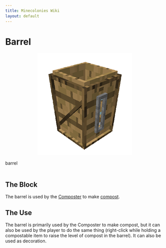 ```yaml
---
title: Minecolonies Wiki
layout: default
---
```

# Barrel 

<div class="infobox box text-center">
    <p style="text-align:center;"><img src="../../assets/images/items/barrel.png" alt="Barrel"></p>
    <recipe>barrel</recipe>
</div>
<br>

## The Block

The barrel is used by the [Composter](../../source/workers/composter) to make [compost](../../source/items/compost).
<br>

## The Use

The barrel is primarily used by the Composter to make compost, but it can also be used by the player to do the same thing (right-click while holding a compostable item to raise the level of compost in the barrel). It can also be used as decoration.
